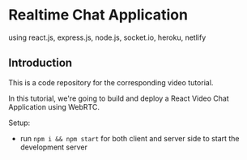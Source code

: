 # Realtime Chat Application
using react.js, express.js, node.js, socket.io, heroku, netlify

## Introduction
This is a code repository for the corresponding video tutorial. 

In this tutorial, we're going to build and deploy a React Video Chat Application using WebRTC.

Setup:
- run ```npm i && npm start``` for both client and server side to start the development server
